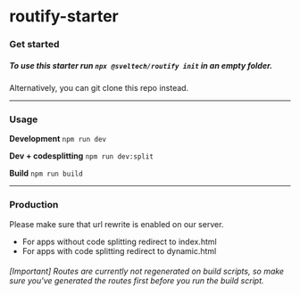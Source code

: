 # routify-starter

### Get started
##### To use this starter run ``npx @sveltech/routify init`` in an empty folder.

Alternatively, you can git clone this repo instead.

--------------------------------------------------

### Usage
**Development** ``npm run dev``

**Dev + codesplitting** ``npm run dev:split``

**Build** ``npm run build``

--------------------------------------------------

### Production
Please make sure that url rewrite is enabled on our server.
- For apps without code splitting redirect to index.html
- For apps with code splitting redirect to dynamic.html

###### [Important] Routes are currently not regenerated on build scripts, so make sure you've generated the routes first before you run the build script.
